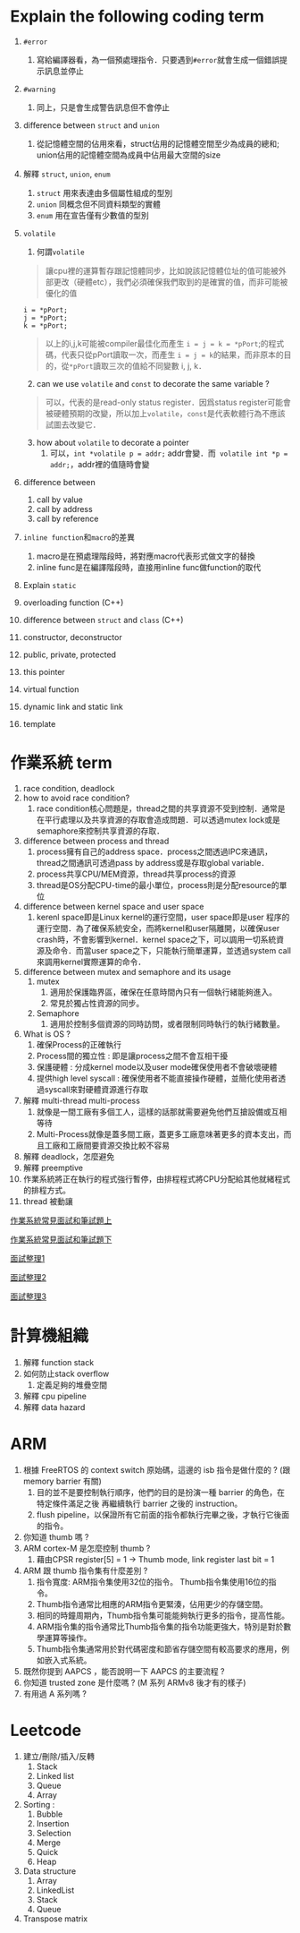 # Explain the following coding term

1. `#error`
   1. 寫給編譯器看，為一個預處理指令．只要遇到`#error`就會生成一個錯誤提示訊息並停止
2. `#warning`
   1. 同上，只是會生成警告訊息但不會停止
3. difference between `struct` and `union`
   1. 從記憶體空間的佔用來看，struct佔用的記憶體空間至少為成員的總和; union佔用的記憶體空間為成員中佔用最大空間的size
4. 解釋 `struct`, `union`, `enum`
   1. `struct` 用來表達由多個屬性組成的型別
   2. `union` 同概念但不同資料類型的實體
   3. `enum` 用在宣告僅有少數值的型別
5. `volatile`
   1. 何謂`volatile`

   > 讓cpu裡的運算暫存跟記憶體同步，比如說該記憶體位址的值可能被外部更改（硬體etc），我們必須確保我們取到的是確實的值，而非可能被優化的值
      ```
      i = *pPort;
      j = *pPort;
      k = *pPort;
      ```
      > 以上的i,j,k可能被compiler最佳化而產生 `i = j = k = *pPort`;的程式碼，代表只從pPort讀取一次，而產生 `i = j = k`的結果，而非原本的目的，從`*pPort`讀取三次的值給不同變數 i, j, k．

   2. can we use `volatile` and `const` to decorate the same variable ?
   > 可以，代表的是read-only status register．因爲status register可能會被硬體預期的改變，所以加上`volatile`，`const`是代表軟體行為不應該試圖去改變它．
   3. how about `volatile` to decorate a pointer
      1. 可以，`int *volatile p = addr;` addr會變．而` volatile int *p = addr;`，addr裡的值隨時會變
6. difference between
   1. call by value
   2. call by address
   3. call by reference
7. `inline function`和`macro`的差異
   1. macro是在預處理階段時，將對應macro代表形式做文字的替換
   2. inline func是在編譯階段時，直接用inline func做function的取代
8. Explain `static`
9. overloading function (C++)
10. difference between `struct` and `class` (C++)
11. constructor, deconstructor
12. public, private, protected
13. this pointer
14. virtual function
15. dynamic link and static link
16. template

# 作業系統 term
1. race condition, deadlock
2. how to avoid race condition?
   1. race condition核心問題是，thread之間的共享資源不受到控制．通常是在平行處理以及共享資源的存取會造成問題．可以透過mutex lock或是semaphore來控制共享資源的存取．
3. difference between process and thread
   1. process擁有自己的address space．process之間透過IPC來通訊，thread之間通訊可透過pass by address或是存取global variable．
   2. process共享CPU/MEM資源，thread共享process的資源
   3. thread是OS分配CPU-time的最小單位，process則是分配resource的單位
4. difference between kernel space and user space
   1. kerenl space即是Linux kernel的運行空間，user space即是user 程序的運行空間．為了確保系統安全，而將kernel和user隔離開，以確保user crash時，不會影響到kernel．kernel space之下，可以調用一切系統資源及命令．而當user space之下，只能執行簡單運算，並透過system call來調用kernel實際運算的命令．
5. difference between mutex and semaphore and its usage
   1. mutex
      1. 適用於保護臨界區，確保在任意時間內只有一個執行緒能夠進入。
      2. 常見於獨占性資源的同步。
   2. Semaphore
      1. 適用於控制多個資源的同時訪問，或者限制同時執行的執行緒數量。
6. What is OS ?
   1. 確保Process的正確執行
   2. Process間的獨立性 : 即是讓process之間不會互相干擾
   3. 保護硬體 : 分成kernel mode以及user mode確保使用者不會破壞硬體
   4. 提供high level syscall : 確保使用者不能直接操作硬體，並簡化使用者透過syscall來對硬體資源進行存取
7. 解釋 multi-thread multi-process
   1. 就像是一間工廠有多個工人，這樣的話那就需要避免他們互搶設備或互相等待
   2. Multi-Process就像是蓋多間工廠，蓋更多工廠意味著更多的資本支出，而且工廠和工廠間要資源交換比較不容易
8. 解釋 deadlock，怎麼避免
9.  解釋 preemptive
   1.  作業系統將正在執行的程式強行暫停，由排程程式將CPU分配給其他就緒程式的排程方式。
   2.  thread 被動讓

[作業系統常見面試和筆試題上](https://www.796t.com/content/1546240689.html)

[作業系統常見面試和筆試題下](https://www.796t.com/content/1550558718.html)

[面試整理1](https://hackmd.io/@g9tdU4gDSTiEZrerd0g7-w/SyCXEfsSE?type=view)

[面試整理2](https://wcodominique.blogspot.com/2014/02/interview-test-part-1.html)

[面試整理3](https://www.mropengate.com/2017/08/cc-c.html)

# 計算機組織
1. 解釋 function stack
2. 如何防止stack overflow
   1. 定義足夠的堆疊空間
3. 解釋 cpu pipeline
4. 解釋 data hazard

# ARM
1. 根據 FreeRTOS 的 context switch 原始碼，這邊的 isb 指令是做什麼的 ? (跟 memory barrier 有關)
   1. 目的並不是要控制執行順序，他們的目的是扮演一種 barrier 的角色，在 特定條件滿足之後 再繼續執行 barrier 之後的 instruction。
   2. flush pipeline，以保證所有它前面的指令都執行完畢之後，才執行它後面的指令。
2. 你知道 thumb 嗎 ?
3. ARM cortex-M 是怎麼控制 thumb ?
   1. 藉由CPSR register[5] = 1 -> Thumb mode, link register last bit = 1
4. ARM 跟 thumb 指令集有什麼差別 ?
   1. 指令寬度:
   ARM指令集使用32位的指令。
   Thumb指令集使用16位的指令。
   2. Thumb指令通常比相應的ARM指令更緊湊，佔用更少的存儲空間。
   3. 相同的時鐘周期內，Thumb指令集可能能夠執行更多的指令，提高性能。
   4. ARM指令集的指令通常比Thumb指令集的指令功能更強大，特別是對於數學運算等操作。
   5. Thumb指令集通常用於對代碼密度和節省存儲空間有較高要求的應用，例如嵌入式系統。
5. 既然你提到 AAPCS ，能否說明一下 AAPCS 的主要流程 ?
6. 你知道 trusted zone 是什麼嗎 ? (M 系列 ARMv8 後才有的樣子)
7. 有用過 A 系列嗎 ?

# Leetcode
1. 建立/刪除/插入/反轉
   1. Stack
   2. Linked list
   3. Queue
   4. Array
2. Sorting :
   1. Bubble
   2. Insertion
   3. Selection
   4. Merge
   5. Quick
   6. Heap
3. Data structure
   1. Array
   2. LinkedList
   3. Stack
   4. Queue
4. Transpose matrix